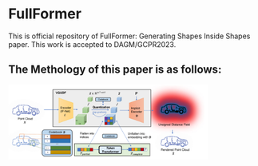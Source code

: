 # FullFormer
This is official repository of FullFormer: Generating Shapes Inside Shapes paper. This work is accepted to DAGM/GCPR2023.
## The Methology of this paper is as follows:
<img src="/method1.pdf" width="400">


